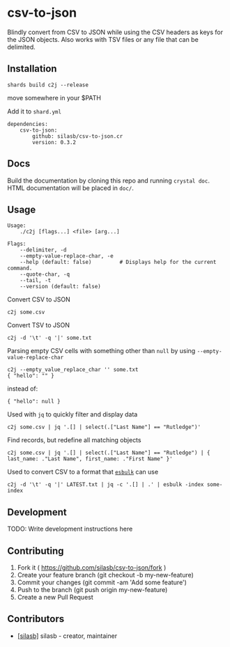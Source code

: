 # csv-to-json

Blindly convert from CSV to JSON while using the CSV headers as keys for the JSON objects.
Also works with TSV files or any file that can be delimited.

## Installation

	shards build c2j --release

move somewhere in your $PATH

Add it to `shard.yml`

	dependencies:
		csv-to-json:
			github: silasb/csv-to-json.cr
			version: 0.3.2

## Docs

Build the documentation by cloning this repo and running `crystal doc`. HTML documentation will be placed in `doc/`.

## Usage

	Usage:
		./c2j [flags...] <file> [arg...]

	Flags:
	    --delimiter, -d
	    --empty-value-replace-char, -e
	    --help (default: false)         # Displays help for the current command.
	    --quote-char, -q
	    --tail, -t
	    --version (default: false)

Convert CSV to JSON

	c2j some.csv

Convert TSV to JSON

	c2j -d '\t' -q '|' some.txt

Parsing empty CSV cells with something other than `null` by using `--empty-value-replace-char`

	c2j --empty_value_replace_char '' some.txt
	{ "hello": "" }

instead of:

	{ "hello": null }

Used with `jq` to quickly filter and display data

	c2j some.csv | jq '.[] | select(.["Last Name"] == "Rutledge")'

Find records, but redefine all matching objects

	c2j some.csv | jq '.[] | select(.["Last Name"] == "Rutledge") | { last_name: ."Last Name", first_name: ."First Name" }'

Used to convert CSV to a format that [`esbulk`](https://github.com/miku/esbulk) can use

	c2j -d '\t' -q '|' LATEST.txt | jq -c '.[] | .' | esbulk -index some-index

## Development

TODO: Write development instructions here

## Contributing

1. Fork it ( https://github.com/silasb/csv-to-json/fork )
2. Create your feature branch (git checkout -b my-new-feature)
3. Commit your changes (git commit -am 'Add some feature')
4. Push to the branch (git push origin my-new-feature)
5. Create a new Pull Request

## Contributors

- [[silasb]](https://github.com/silasb) silasb - creator, maintainer
